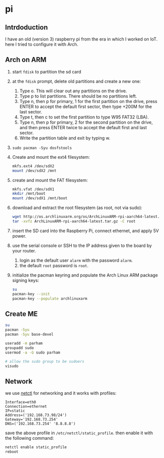 # pi

## Intrdoduction

I have an old (version 3) raspberry pi from the era in which I worked on IoT. here I tried to configure it with Arch.

## Arch on ARM

1. start `fdisk` to partition the sd card
2. at the `fdisk` prompt, delete old partitions and create a new one:
   1. Type o. This will clear out any partitions on the drive.
   2. Type p to list partitions. There should be no partitions left.
   3. Type n, then p for primary, 1 for the first partition on the drive, press ENTER to accept the default first sector, then type +200M for the last sector.
   4. Type t, then c to set the first partition to type W95 FAT32 (LBA).
   5. Type n, then p for primary, 2 for the second partition on the drive, and then press ENTER twice to accept the default first and last sector.
   6. Write the partition table and exit by typing w.
3. `sudo pacman -Syu dosfstools`
4. Create and mount the ext4 filesystem:

   ```sh
   mkfs.ext4 /dev/sdX2
   mount /dev/sdX2 /mnt
   ```

5. create and mount the FAT filesystem:

   ```sh
   mkfs.vfat /dev/sdX1
   mkdir /mnt/boot
   mount /dev/sdX1 /mnt/boot
   ```

6. download and extract the root filesystem (as root, not via sudo):

   ```sh
   wget http://os.archlinuxarm.org/os/ArchLinuxARM-rpi-aarch64-latest.tar.gz
   tar -xvfz ArchLinuxARM-rpi-aarch64-latest.tar.gz -C root
   ```

7. insert the SD card into the Raspberry Pi, connect ethernet, and apply 5V power.
8. use the serial console or SSH to the IP address given to the board by your router.
   1. login as the default user `alarm` with the password `alarm`.
   2. the default `root` password is `root`.
9. initialize the pacman keyring and populate the Arch Linux ARM package signing keys:

   ```sh
   su
   pacman-key --init
   pacman-key --populate archlinuxarm
   ```

## Create ME

```sh
su
pacman -Syu
pacman -Syu base-devel

useradd -m parham
groupadd sudo
usermod -a -G sudo parham

# allow the sudo group to be sudoers
visudo
```

## Network

we use [netctl](https://wiki.archlinux.org/title/Netctl) for networking and it works with profiles:

```
Interface=eth0
Connection=ethernet
IP=static
Address=('192.168.73.98/24')
Gateway='192.168.73.254'
DNS=('192.168.73.254' '8.8.8.8')
```

save the above profile in `/etc/netctl/static_profile`. then enable it with the following command:

```sh
netctl enable static_profile
reboot
```
